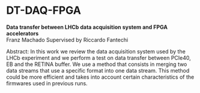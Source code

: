 # DT-DAQ-FPGA

**Data transfer between LHCb data acquisition system and FPGA accelerators** <br/>
Franz Machado Supervised by Riccardo Fantechi <br/>

Abstract: In this work we review the data acquisition system used by the LHCb experiment and we perform a test on data transfer between PCIe40, EB and the RETINA buffer. We use a method that consists in merging two data streams that use a specific format into one data stream. This method could be more efficient and takes into account certain characteristics of the firmwares used in previous runs.
